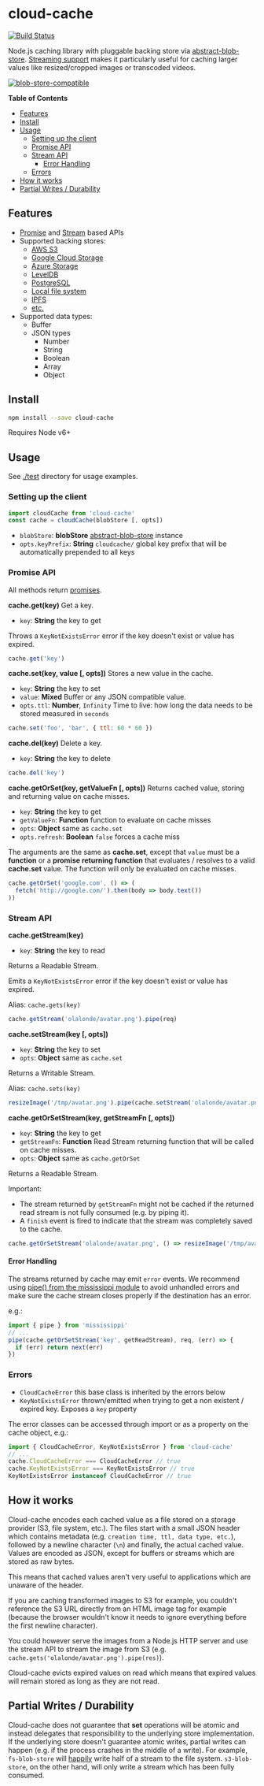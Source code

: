 # cloud-cache

[![Build Status](https://travis-ci.org/blockai/cloud-cache.svg?branch=master)](https://travis-ci.org/blockai/cloud-cache)

Node.js caching library with pluggable backing store via
[abstract-blob-store](https://github.com/maxogden/abstract-blob-store).
[Streaming support](#stream-api) makes it particularly useful for
caching larger values like resized/cropped images or transcoded videos.

[![blob-store-compatible](https://raw.githubusercontent.com/maxogden/abstract-blob-store/master/badge.png)](https://github.com/maxogden/abstract-blob-store)

<!-- START doctoc generated TOC please keep comment here to allow auto update -->
<!-- DON'T EDIT THIS SECTION, INSTEAD RE-RUN doctoc TO UPDATE -->
**Table of Contents**

- [Features](#features)
- [Install](#install)
- [Usage](#usage)
  - [Setting up the client](#setting-up-the-client)
  - [Promise API](#promise-api)
  - [Stream API](#stream-api)
    - [Error Handling](#error-handling)
  - [Errors](#errors)
- [How it works](#how-it-works)
- [Partial Writes / Durability](#partial-writes--durability)

<!-- END doctoc generated TOC please keep comment here to allow auto update -->

## Features

- [Promise](#promise-api) and [Stream](#stream-api) based APIs
- Supported backing stores:
  - [AWS S3](https://github.com/jb55/s3-blob-store)
  - [Google Cloud Storage](https://github.com/maxogden/google-cloud-storage)
  - [Azure Storage](https://github.com/svnlto/azure-blob-store)
  - [LevelDB](https://github.com/diasdavid/level-blob-store)
  - [PostgreSQL](https://github.com/finnp/postgres-blob-store)
  - [Local file system](https://github.com/mafintosh/fs-blob-store)
  - [IPFS](https://github.com/ipfs/ipfs-blob-store)
  - [etc.](https://github.com/maxogden/abstract-blob-store)
- Supported data types:
  - Buffer
  - JSON types
    - Number
    - String
    - Boolean
    - Array
    - Object

## Install

```bash
npm install --save cloud-cache
```

Requires Node v6+

## Usage

See [./test](./test) directory for usage examples.

### Setting up the client

```javascript
import cloudCache from 'cloud-cache'
const cache = cloudCache(blobStore [, opts])
```

* `blobStore`: **blobStore** [abstract-blob-store](https://www.npmjs.com/package/abstract-blob-store) instance
* `opts.keyPrefix`: **String** `cloudcache/` global key prefix that will be automatically prepended to all keys

### Promise API

All methods return [promises](https://developer.mozilla.org/en-US/docs/Web/JavaScript/Reference/Global_Objects/Promise).

**cache.get(key)** Get a key.

* `key`: **String** the key to get

Throws a `KeyNotExistsError` error if the key doesn't exist or value has
expired.

```javascript
cache.get('key')
```

**cache.set(key, value [, opts])** Stores a new value in the cache.

* `key`: **String** the key to set
* `value`: **Mixed** Buffer or any JSON compatible value.
* `opts.ttl`: **Number**, `Infinity` Time to live: how long the data needs to be stored measured in `seconds`

```javascript
cache.set('foo', 'bar', { ttl: 60 * 60 })
```

**cache.del(key)** Delete a key.

* `key`: **String** the key to delete

```javascript
cache.del('key')
```

**cache.getOrSet(key, getValueFn [, opts])** Returns cached value, storing and returning value on cache misses.

* `key`: **String** the key to get
* `getValueFn`: **Function** function to evaluate on cache misses
* `opts`: **Object** same as `cache.set`
* `opts.refresh`: **Boolean** `false` forces a cache miss

The arguments are the same as **cache.set**, except that `value` must be
a **function** or a **promise returning function** that evaluates / resolves
to a valid **cache.set** value. The function will only be evaluated on cache misses.

```javascript
cache.getOrSet('google.com', () => (
  fetch('http://google.com/').then(body => body.text())
))
```

### Stream API

**cache.getStream(key)**

* `key`: **String** the key to read

Returns a Readable Stream.

Emits a `KeyNotExistsError` error if the key doesn't exist or value has
expired.

Alias: `cache.gets(key)`

```javascript
cache.getStream('olalonde/avatar.png').pipe(req)
```

**cache.setStream(key [, opts])**

* `key`: **String** the key to set
* `opts`: **Object** same as `cache.set`

Returns a Writable Stream.

Alias: `cache.sets(key)`

```javascript
resizeImage('/tmp/avatar.png').pipe(cache.setStream('olalonde/avatar.png'))
```

**cache.getOrSetStream(key, getStreamFn [, opts])**

* `key`: **String** the key to get
* `getStreamFn`: **Function** Read Stream returning function that will
    be called on cache misses.
* `opts`: **Object** same as `cache.getOrSet`

Returns a Readable Stream.

Important:

- The stream returned by `getStreamFn` might not be cached if the
    returned read stream is not fully consumed (e.g. by piping it).
- A `finish` event is fired to indicate that the stream was completely
    saved to the cache.

```javascript
cache.getOrSetStream('olalonde/avatar.png', () => resizeImage('/tmp/avatar.png')).pipe(req)
```

#### Error Handling

The streams returned by cache may emit `error` events. We recommend
using [pipe() from the mississippi module](https://github.com/maxogden/mississippi#pipe)
to avoid unhandled errors and make sure the cache stream closes properly
if the destination has an error.

e.g.:

```javascript
import { pipe } from 'mississippi'
// ...
pipe(cache.getOrSetStream('key', getReadStream), req, (err) => {
  if (err) return next(err)
})
```

### Errors

- `CloudCacheError` this base class is inherited by the errors below
- `KeyNotExistsError` thrown/emitted when trying to get a non existent / expired key. Exposes a `key` property

The error classes can be accessed through import or as a property on the cache object,
e.g.:

```javascript
import { CloudCacheError, KeyNotExistsError } from 'cloud-cache'
// ...
cache.CloudCacheError === CloudCacheError // true
cache.KeyNotExistsError === KeyNotExistsError // true
KeyNotExistsError instanceof CloudCacheError // true
```

## How it works

Cloud-cache encodes each cached value as a file stored on a storage
provider (S3, file system, etc.). The files start with a small JSON
header which contains metadata (e.g. `creation time, ttl, data type,
etc.`), followed by a newline character (`\n`)  and finally, the actual
cached value. Values are encoded as JSON, except for buffers or streams
which are stored as raw bytes.

This means that cached values aren't very useful to applications which
are unaware of the header.

If you are caching transformed images to S3 for example, you couldn't
reference the S3 URL directly from an HTML image tag for example
(because the browser wouldn't know it needs to ignore everything before
the first newline character).

You could however serve the images from a Node.js HTTP server and use
the stream API to stream the image from S3 (e.g.
`cache.gets('olalonde/avatar.png').pipe(res)`).

Cloud-cache evicts expired values on read which means that expired
values will remain stored as long as they are not read.

## Partial Writes / Durability

Cloud-cache does not guarantee that **set** operations will be atomic
and instead delegates that responsibility to the underlying store
implementation. If the underlying store doesn't guarantee atomic writes,
partial writes can happen (e.g. if the process crashes in the middle of
a write). For example, `fs-blob-store` will
[happily](https://github.com/mafintosh/fs-blob-store/pull/6) write half
of a stream to the file system. `s3-blob-store`, on the other hand, will
only write a stream which has been fully consumed.


